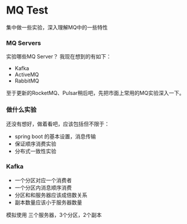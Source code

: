 # MQ Test

集中做一些实验，深入理解MQ中的一些特性

### MQ Servers

实验哪些MQ Server？ 我现在想到的有如下：

- Kafka
- ActiveMQ
- RabbitMQ

至于更新的RocketMQ、Pulsar稍后吧，先把市面上常用的MQ实验深入一下。

### 做什么实验
还没有想好，做着看吧，应该包括但不限于：

- spring boot 的基本设置，消息传输
- 保证顺序消费实验
- 分布式一致性实验

### Kafka
- 一个分区对应一个消费者
- 一个分区内消息顺序消费
- 分区和和服务器应该成倍数关系
- 副本数量应该小于服务器数量

模拟使用 三个服务器，3个分区，2个副本